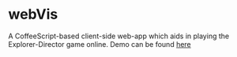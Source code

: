 # webVis
A CoffeeScript-based client-side web-app which aids in playing the Explorer-Director game online. Demo can be found [here](https://polymath-reu-explorer-director.github.io/webVis/)
